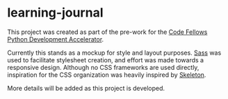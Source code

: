 # learning-journal
This project was created as part of the pre-work for the [Code Fellows Python Development Accelerator](https://www.codefellows.org/development-accelerators/).

Currently this stands as a mockup for style and layout purposes. [Sass](http://http://sass-lang.com/) was used to facilitate stylesheet creation, and effort was made towards a responsive design. Although no CSS frameworks are used directly, inspiration for the CSS organization was heavily inspired by [Skeleton](http://http://getskeleton.com/).

More details will be added as this project is developed.
